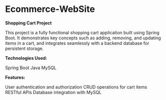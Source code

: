 # Ecommerce-WebSite
**Shopping Cart Project**

This project is a fully functional shopping cart application built using Spring Boot. It demonstrates key concepts such as adding, removing, and updating items in a cart, and integrates seamlessly with a backend database for persistent storage.

__Technologies Used:__

Spring Boot
Java
MySQL

__Features:__

User authentication and authorization
CRUD operations for cart items
RESTful APIs
Database integration with MySQL
